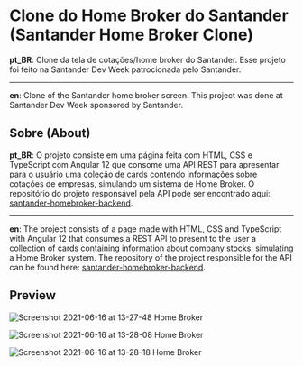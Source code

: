 # Clone do Home Broker do Santander (Santander Home Broker Clone)

**pt_BR**: Clone da tela de cotações/home broker do Santander. Esse projeto foi feito na Santander Dev Week patrocionada pelo Santander.

---

**en**: Clone of the Santander home broker screen. This project was done at Santander Dev Week sponsored by Santander.


## Sobre (About)

**pt_BR**: O projeto consiste em uma página feita com HTML, CSS e TypeScript com Angular 12 que consome uma API REST para apresentar para o usuário uma coleção de cards contendo informações sobre cotações de empresas, simulando um sistema de Home Broker. O repositório do projeto responsável pela API pode ser encontrado aqui: [santander-homebroker-backend](https://github.com/Yofiel/santander-homebroker-backend/).

---

**en**: The project consists of a page made with HTML, CSS and TypeScript with Angular 12 that consumes a REST API to present to the user a collection of cards containing information about company stocks, simulating a Home Broker system. The repository of the project responsible for the API can be found here: [santander-homebroker-backend](https://github.com/Yofiel/santander-homebroker-backend/).

## Preview

![Screenshot 2021-06-16 at 13-27-48 Home Broker](https://user-images.githubusercontent.com/64466694/122258165-1c9f6300-cea7-11eb-8577-eb902fdc23ce.png)

![Screenshot 2021-06-16 at 13-28-08 Home Broker](https://user-images.githubusercontent.com/64466694/122258191-25903480-cea7-11eb-9dfd-44fd6d7ad537.png)

![Screenshot 2021-06-16 at 13-28-18 Home Broker](https://user-images.githubusercontent.com/64466694/122258200-27f28e80-cea7-11eb-94c2-8682fb52bc3f.png)

